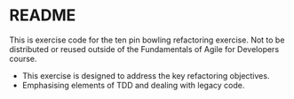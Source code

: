 # README #

This is exercise code for the ten pin bowling refactoring exercise.
Not to be distributed or reused outside of the Fundamentals of Agile for Developers course.

* This exercise is designed to address the key refactoring objectives.
* Emphasising elements of TDD and dealing with legacy code.